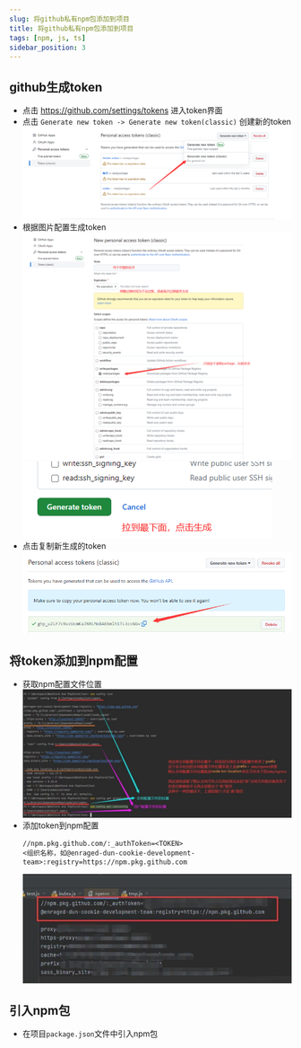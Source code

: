 ```yaml
---
slug: 将github私有npm包添加到项目
title: 将github私有npm包添加到项目
tags: [npm, js, ts]
sidebar_position: 3
---
```


## github生成token

- 点击 https://github.com/settings/tokens 进入token界面
- 点击 `Generate new token -> Generate new token(classic)` 创建新的token
  ![生成新token](/img/docs/generate-token.png)
- 根据图片配置生成token
  ![github token配置](/img/docs/github-token-config.png)
  ![生成github token](/img/docs/generate-github-token.png)
- 点击复制新生成的token
  ![复制token](/img/docs/copy-github-token.png)

## 将token添加到npm配置

- 获取npm配置文件位置
  ![npm配置路径](/img/docs/npm-config-path.jpg)
- 添加token到npm配置
  ```
  //npm.pkg.github.com/:_authToken=<TOKEN>
  <组织名称，如@enraged-dun-cookie-development-team>:registry=https://npm.pkg.github.com
  ```
  ![添加token到npm配置](/img/docs/token-to-npm-config.png)

## 引入npm包

- 在项目`package.json`文件中引入npm包
